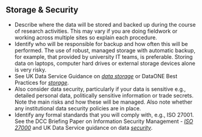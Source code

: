 ## Storage & Security

* Describe where the data will be stored and backed up during the course of research activities. This may vary if you are doing fieldwork or working across multiple sites so explain each procedure.
* Identify who will be responsible for backup and how often this will be performed. The use of robust, managed storage with automatic backup, for example, that provided by university IT teams, is preferable. Storing data on laptops, computer hard drives or external storage devices alone is very risky.
* See UK Data Service Guidance on *[data storage](https://www.ukdataservice.ac.uk/manage-data/store)* or DataONE Best Practices for *[storage](https://www.dataone.org/best-practices/storage)*.
* Also consider data security, particularly if your data is sensitive e.g., detailed personal data, politically sensitive information or trade secrets. Note the main risks and how these will be managed. Also note whether any institutional data security policies are in place.
* Identify any formal standards that you will comply with, e.g., ISO 27001. See the DCC Briefing Paper on Information Security Management - *[ISO 27000](http://www.dcc.ac.uk/resources/briefing-papers/standards-watch-papers/information-security-management-iso-27000-iso-27k-s)* and UK Data Service guidance on data *[security](https://www.ukdataservice.ac.uk/manage-data/store/security)*.
